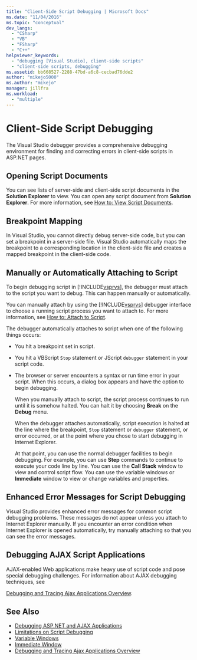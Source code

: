 ```yaml
---
title: "Client-Side Script Debugging | Microsoft Docs"
ms.date: "11/04/2016"
ms.topic: "conceptual"
dev_langs:
  - "CSharp"
  - "VB"
  - "FSharp"
  - "C++"
helpviewer_keywords:
  - "debugging [Visual Studio], client-side scripts"
  - "client-side scripts, debugging"
ms.assetid: bb668527-2288-47bd-a6c8-cecbad76dde2
author: "mikejo5000"
ms.author: "mikejo"
manager: jillfra
ms.workload:
  - "multiple"
---
```

# Client-Side Script Debugging
The Visual Studio  debugger provides a comprehensive debugging environment for finding and correcting errors in client-side scripts in ASP.NET pages.

## Opening Script Documents
You can see lists of server-side and client-side script documents in the **Solution Explorer** to view. You can open any script document from **Solution Explorer**. For more information, see [How to: View Script Documents](../debugger/how-to-view-script-documents.md).

## Breakpoint Mapping
 In Visual Studio, you cannot directly debug server-side code, but you can set a breakpoint in a server-side file. Visual Studio automatically maps the breakpoint to a corresponding location in the client-side file and creates a mapped breakpoint in the client-side code.

## Manually or Automatically Attaching to Script
 To begin debugging script in [!INCLUDE[vsprvs](../code-quality/includes/vsprvs_md.md)], the debugger must attach to the script you want to debug. This can happen manually or automatically.

 You can manually attach by using the [!INCLUDE[vsprvs](../code-quality/includes/vsprvs_md.md)] debugger interface to choose a running script process you want to attach to. For more information, see [How to: Attach to Script](../debugger/how-to-attach-to-script.md).

 The debugger automatically attaches to script when one of the following things occurs:

- You hit a breakpoint set in script.

- You hit a VBScript `Stop` statement or JScript `debugger` statement in your script code.

- The browser or server encounters a syntax or run time error in your script. When this occurs, a dialog box appears and have the option to begin debugging.

  When you manually attach to script, the script process continues to run until it is somehow halted. You can halt it by choosing **Break** on the **Debug** menu.

  When the debugger attaches automatically, script execution is halted at the line where the breakpoint, `Stop` statement or `debugger` statement, or error occurred, or at the point where you chose to start debugging in Internet Explorer.

  At that point, you can use the normal debugger facilities to begin debugging. For example, you can use **Step** commands to continue to execute your code line by line. You can use the **Call Stack** window to view and control script flow. You can use the variable windows or **Immediate** window to view or change variables and properties.

## Enhanced Error Messages for Script Debugging
 Visual Studio provides enhanced error messages for common script debugging problems. These messages do not appear unless you attach to Internet Explorer manually. If you encounter an error condition when Internet Explorer is opened automatically, try manually attaching so that you can see the error messages.

## Debugging AJAX Script Applications
 AJAX-enabled Web applications make heavy use of script code and pose special debugging challenges. For information about AJAX debugging techniques, see

 [Debugging and Tracing Ajax Applications Overview](https://msdn.microsoft.com/Library/92684ea0-7bb4-4a34-9203-3aa6394ce375).

## See Also

- [Debugging ASP.NET and AJAX Applications](/visualstudio/debugger/how-to-enable-debugging-for-aspnet-applications)
- [Limitations on Script Debugging](../debugger/limitations-on-script-debugging.md)
- [Variable Windows](../debugger/debugger-windows.md)
- [Immediate Window](../ide/reference/immediate-window.md)
- [Debugging and Tracing Ajax Applications Overview](https://msdn.microsoft.com/Library/92684ea0-7bb4-4a34-9203-3aa6394ce375)